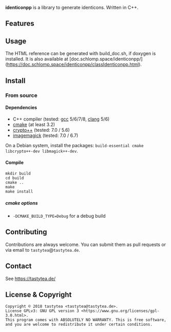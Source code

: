 **identiconpp** is a library to generate identicons. Written in C++.

## Features

## Usage

The HTML reference can be generated with build_doc.sh, if doxygen is installed.
It is also available at [doc.schlomp.space/identiconpp/]
(https://doc.schlomp.space/identiconpp/classIdenticonpp.html).

## Install

<!-- ### Gentoo

Gentoo ebuilds are available via my
[repository](https://schlomp.space/tastytea/overlay). -->

### From source

#### Dependencies

* C++ compiler (tested: [gcc](https://gcc.gnu.org/) 5/6/7/8,
  [clang](https://llvm.org/) 5/6)
* [cmake](https://cmake.org/) (at least 3.2)
* [crypto++](https://cryptopp.com) (tested: 7.0 / 5.6)
* [imagemagick](https://www.imagemagick.org/) (tested: 7.0 / 6.7)

On a Debian system, install the packages: `build-essential cmake libcrypto++-dev
libmagick++-dev`.

#### Compile

```SH
mkdir build
cd build
cmake ..
make
make install
```

##### cmake options

* `-DCMAKE_BUILD_TYPE=Debug` for a debug build

## Contributing

Contributions are always welcome. You can submit them as pull requests or via
email to `tastytea`@`tastytea.de`.

## Contact

See https://tastytea.de/

## License & Copyright

```PLAIN
Copyright © 2018 tastytea <tastytea@tastytea.de>.
License GPLv3: GNU GPL version 3 <https://www.gnu.org/licenses/gpl-3.0.html>.
This program comes with ABSOLUTELY NO WARRANTY. This is free software,
and you are welcome to redistribute it under certain conditions.
```
